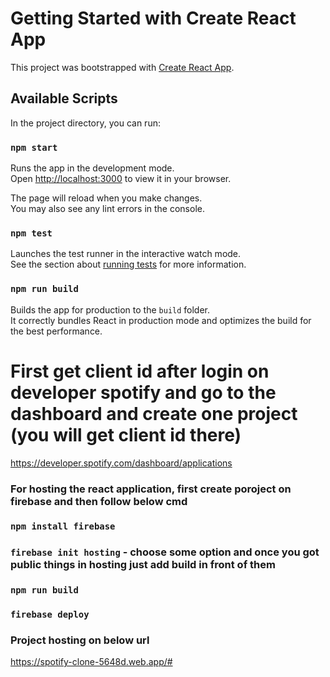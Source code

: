 # Getting Started with Create React App

This project was bootstrapped with [Create React App](https://github.com/facebook/create-react-app).

## Available Scripts

In the project directory, you can run:

### `npm start`

Runs the app in the development mode.\
Open [http://localhost:3000](http://localhost:3000) to view it in your browser.

The page will reload when you make changes.\
You may also see any lint errors in the console.

### `npm test`

Launches the test runner in the interactive watch mode.\
See the section about [running tests](https://facebook.github.io/create-react-app/docs/running-tests) for more information.

### `npm run build`

Builds the app for production to the `build` folder.\
It correctly bundles React in production mode and optimizes the build for the best performance.

# First get client id after login on developer spotify and go to the dashboard and create one project (you will get client id there)
https://developer.spotify.com/dashboard/applications


### For hosting the react application, first create poroject on firebase and then follow below cmd

### `npm install firebase`

### `firebase init hosting` - choose some option and once you got public things in hosting just add build in front of them

### `npm run build`

### `firebase deploy`


### Project hosting on below url

https://spotify-clone-5648d.web.app/#


